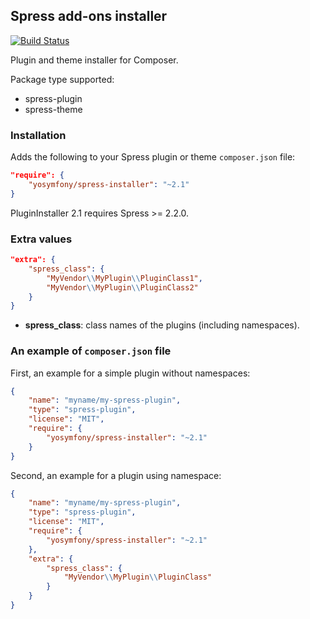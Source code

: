 ## Spress add-ons installer

[![Build Status](https://travis-ci.org/spress/Spress-installer.png?branch=master)](https://travis-ci.org/spress/Spress-installer)

Plugin and theme installer for Composer.

Package type supported:

* spress-plugin
* spress-theme

### Installation

Adds the following to your Spress plugin or theme `composer.json` file:

```json
"require": {
    "yosymfony/spress-installer": "~2.1"
}
```
PluginInstaller 2.1 requires Spress >= 2.2.0.

### Extra values

```json
"extra": {
    "spress_class": {
        "MyVendor\\MyPlugin\\PluginClass1",
        "MyVendor\\MyPlugin\\PluginClass2"
    }
}
```

* **spress_class**: class names of the plugins (including namespaces).

### An example of `composer.json` file

First, an example for a simple plugin without namespaces:

```json
{
    "name": "myname/my-spress-plugin",
    "type": "spress-plugin",
    "license": "MIT",
    "require": {
        "yosymfony/spress-installer": "~2.1"
    }
}
```

Second, an example for a plugin using namespace:


```json
{
    "name": "myname/my-spress-plugin",
    "type": "spress-plugin",
    "license": "MIT",
    "require": {
        "yosymfony/spress-installer": "~2.1"
    },
    "extra": {
        "spress_class": {
            "MyVendor\\MyPlugin\\PluginClass"
        }
    }
}
```
